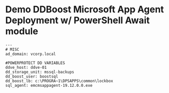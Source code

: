 # Demo DDBoost Microsoft App Agent Deployment w/ PowerShell Await module
````
---
# MISC
ad_domain: vcorp.local

#POWERPROTECT DD VARIABLES
ddve_host: ddve-01
dd_storage_unit: mssql-backups
dd_boost_user: boostsql
dd_boost_lb: c:\PROGRA~1\DPSAPPS\common\lockbox
sql_agent: emcmsappagent-19.12.0.0.exe
````
